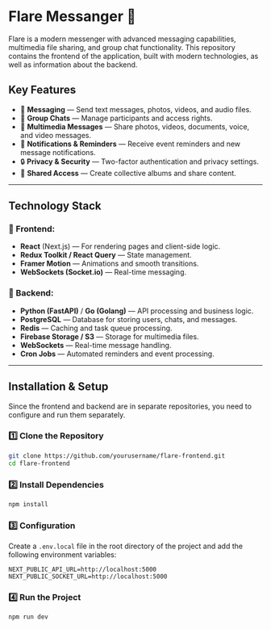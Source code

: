 # Flare Messanger 🔸

Flare is a modern messenger with advanced messaging capabilities, multimedia file sharing, and group chat functionality. This repository contains the frontend of the application, built with modern technologies, as well as information about the backend.

## Key Features

- 📩 **Messaging** — Send text messages, photos, videos, and audio files.
- 👥 **Group Chats** — Manage participants and access rights.
- 🎥 **Multimedia Messages** — Share photos, videos, documents, voice, and video messages.
- 🔔 **Notifications & Reminders** — Receive event reminders and new message notifications.
- 🔒 **Privacy & Security** — Two-factor authentication and privacy settings.
- 📂 **Shared Access** — Create collective albums and share content.

---

## Technology Stack

### 🔹 Frontend:

- **React** (Next.js) — For rendering pages and client-side logic.
- **Redux Toolkit / React Query** — State management.
- **Framer Motion** — Animations and smooth transitions.
- **WebSockets (Socket.io)** — Real-time messaging.

### 🔹 Backend:

- **Python (FastAPI)** / **Go (Golang)** — API processing and business logic.
- **PostgreSQL** — Database for storing users, chats, and messages.
- **Redis** — Caching and task queue processing.
- **Firebase Storage / S3** — Storage for multimedia files.
- **WebSockets** — Real-time message handling.
- **Cron Jobs** — Automated reminders and event processing.

---

## Installation & Setup

Since the frontend and backend are in separate repositories, you need to configure and run them separately.

### 1️⃣ Clone the Repository

```bash
git clone https://github.com/yourusername/flare-frontend.git
cd flare-frontend
```

### 2️⃣ Install Dependencies

```bash
npm install
```

### 3️⃣ Configuration

Create a `.env.local` file in the root directory of the project and add the following environment variables:

```env
NEXT_PUBLIC_API_URL=http://localhost:5000
NEXT_PUBLIC_SOCKET_URL=http://localhost:5000
```

### 4️⃣ Run the Project

```bash
npm run dev
```
